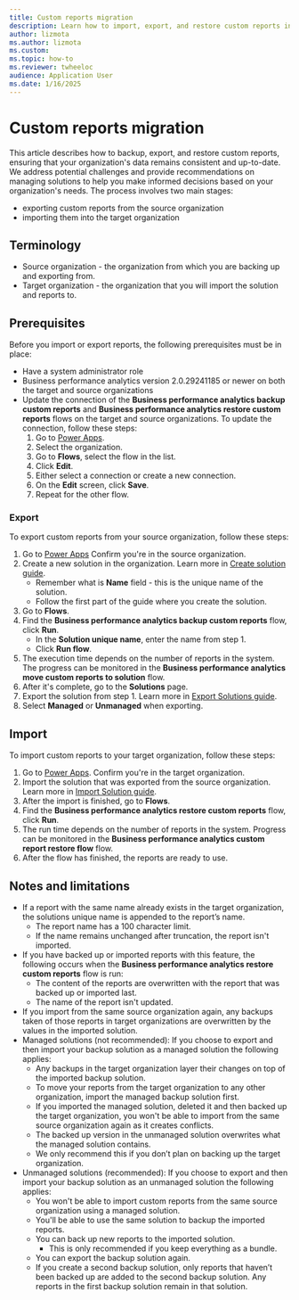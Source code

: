 ```yaml
---
title: Custom reports migration
description: Learn how to import, export, and restore custom reports in Business performance analytics.
author: lizmota
ms.author: lizmota
ms.custom:
ms.topic: how-to
ms.reviewer: twheeloc 
audience: Application User
ms.date: 1/16/2025
---
```


# Custom reports migration

This article describes how to backup, export, and restore custom reports, ensuring that your organization's data remains consistent and up-to-date. We address potential challenges and provide recommendations on managing solutions to help you make informed decisions based on your organization's needs. The process involves two main stages: 
 - exporting custom reports from the source organization
 - importing them into the target organization

## Terminology
- Source organization - the organization from which you are backing up and exporting from.
- Target organization - the organization that you will import the solution and reports to.
  
## Prerequisites
Before you import or export reports, the following prerequisites must be in place:
- Have a system administrator role
-	Business performance analytics version 2.0.29241185 or newer on both the target and source organizations
-	Update the connection of the **Business performance analytics backup custom reports** and **Business performance analytics restore custom reports** flows on the target and source organizations.
To update the connection, follow these steps:
    1.	Go to [Power Apps](https://make.powerapps.com).
    2.	Select the organization.
    3.	Go to **Flows**, select the flow in the list.
    4.	Click **Edit**.
    5.	Either select a connection or create a new connection.
    6.	On the **Edit** screen, click **Save**.
    7.	Repeat for the other flow.

### Export
To export custom reports from your source organization, follow these steps:
1.	Go to [Power Apps](https://make.powerapps.com) Confirm you're in the source organization.
2.	Create a new solution in the organization. Learn more in [Create solution guide](/power-apps/maker/data-platform/create-solution). 
    - Remember what is **Name** field - this is the unique name of the solution.
    - Follow the first part of the guide where you create the solution.
3.	Go to **Flows**.
4.	Find the **Business performance analytics backup custom reports** flow, click **Run**.
    - In the **Solution unique name**, enter the name from step 1.
    - Click **Run flow**.
5.	The execution time depends on the number of reports in the system. The progress can be monitored in the **Business performance analytics move custom reports to solution** flow.
6.	After it's complete, go to the **Solutions** page.
7.	Export the solution from step 1. Learn more in [Export Solutions guide](../../fin-ops-core/dev-itpro/power-apps/maker/data-platform/export-solutions#export-from-power-apps.md).
8.	Select **Managed** or **Unmanaged** when exporting.

## Import
To import custom reports to your target organization, follow these steps:
1.	Go to [Power Apps](https://make.powerapps.com). Confirm you're in the target organization.
2.	Import the solution that was exported from the source organization. Learn more in [Import Solution guide](../../fin-ops-core/dev-itpro/power-apps/maker/data-platform/import-update-export-solutions.md).
3.	After the import is finished, go to **Flows**.
4.	Find the **Business performance analytics restore custom reports** flow, click **Run**.
5.	The run time depends on the number of reports in the system. Progress can be monitored in the **Business performance analytics custom report restore flow** flow.
6.	After the flow has finished, the reports are ready to use.
   
## Notes and limitations
-	If a report with the same name already exists in the target organization, the solutions unique name is appended to the report’s name.
    - The report name has a 100 character limit. 
    - If the name remains unchanged after truncation, the report isn't imported.
-	If you have backed up or imported reports with this feature, the following occurs when the **Business performance analytics restore custom reports** flow is run:
    - The content of the reports are overwritten with the report that was backed up or imported last. 
    - The name of the report isn't updated.
-	If you import from the same source organization again, any backups taken of those reports in target organizations are overwritten by the values in the imported solution.
-	Managed solutions (not recommended): If you choose to export and then import your backup solution as a managed solution the following applies: 
    - Any backups in the target organization layer their changes on top of the imported backup solution. 
    - To move your reports from the target organization to any other organization, import the managed backup solution first.
    - If you imported the managed solution, deleted it and then backed up the target organization, you won't be able to import from the same source organization again as it creates conflicts.
    - The backed up version in the unmanaged solution overwrites what the managed solution contains.
    - We only recommend this if you don’t plan on backing up the target organization.
-	Unmanaged solutions (recommended): If you choose to export and then import your backup solution as an unmanaged solution the following applies:
    - You won't be able to import custom reports from the same source organization using a managed solution.
    - You'll be able to use the same solution to backup the imported reports.
    - You can back up new reports to the imported solution.
        - This is only recommended if you keep everything as a bundle.
    - You can export the backup solution again.
    - If you create a second backup solution, only reports that haven’t been backed up are added to the second backup solution. Any reports in the first backup solution remain in that solution.
